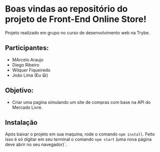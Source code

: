 # Boas vindas ao repositório do projeto de Front-End Online Store!

Projeto realizado em grupo no curso de desenvolvimento web na Trybe. 
<!-- 
# Sumário

- [Habilidades](#habilidades) -->
## Participantes:
- MArcelo Araujo
- Diego Ribeiro
- Wilquer Fiqueiredo
- João Lima (Eu :smiley:)

## Objetivo:
- Criar uma pagina simulando um site de compras com base na API do Mercado Livre.

## Instalação
Após baixar o projeto em sua maquina, rode o comando `npm install`. Feito isso é só digitar em seu terminal o comando `npm start` (uma nova página deve abrir no seu navegador)`.



